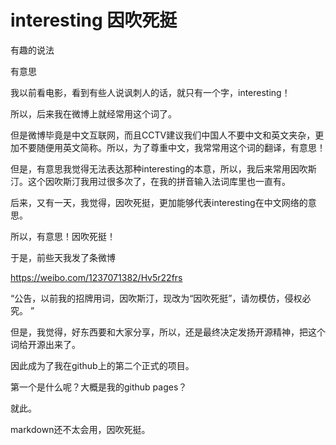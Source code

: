 # interesting 因吹死挺
有趣的说法

有意思

我以前看电影，看到有些人说讽刺人的话，就只有一个字，interesting！

所以，后来我在微博上就经常用这个词了。

但是微博毕竟是中文互联网，而且CCTV建议我们中国人不要中文和英文夹杂，更加不要随便用英文简称。所以，为了尊重中文，我常常用这个词的翻译，有意思！

但是，有意思我觉得无法表达那种interesting的本意，所以，我后来常用因吹斯汀。这个因吹斯汀我用过很多次了，在我的拼音输入法词库里也一直有。

后来，又有一天，我觉得，因吹死挺，更加能够代表interesting在中文网络的意思。

所以，有意思！因吹死挺！

于是，前些天我发了条微博

https://weibo.com/1237071382/Hv5r22frs

“公告，以前我的招牌用词，因吹斯汀，现改为“因吹死挺”，请勿模仿，侵权必究。 ”

但是，我觉得，好东西要和大家分享，所以，还是最终决定发扬开源精神，把这个词给开源出来了。

因此成为了我在github上的第二个正式的项目。

第一个是什么呢？大概是我的github pages？

就此。

markdown还不太会用，因吹死挺。
